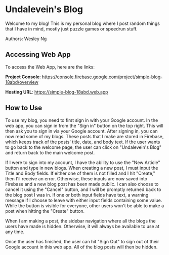# Undalevein's Blog

Welcome to my blog! This is my personal blog where I post random things that I have in mind, mostly just puzzle games or speedrun stuff.

Authors: Wesley Ng

## Accessing Web App

To access the Web App, here are the links:

**Project Console**: https://console.firebase.google.com/project/simple-blog-18abd/overview

**Hosting URL**: https://simple-blog-18abd.web.app

## How to Use

To use my blog, you need to first sign in with your Google account. In the web app, you can sign in from the "Sign in" button on the top right. This will then ask you to sign in via your Google account. After signing in, you can now read some of my blogs. These posts that I make are stored in Firebase, which keeps track of the posts' title, date, and body text. If the user wants to go back to the welcome page, the user can click on "Undalevein's Blog" and return back to the main welcome post.

If I were to sign into my account, I have the ability to use the "New Article" button and type in new blogs. When creating a new post, I must input the Title and Body fields. If either one of them is not filled and I hit "Create," then I'll receive an error. Otherwise, these inputs are now saved into Firebase and a new blog post has been made public. I can also choose to cancel it using the "Cancel" button, and I will be promptly returned back to the blog post I was in. If one or both input fields have text, a warning message if I choose to leave with either input fields containing some value. While the button is visible for everyone, other users won't be able to make a post when hitting the "Create" button.

When I am making a post, the sidebar navigation where all the blogs the users have made is hidden. Otherwise, it will always be available to use at any time.

Once the user has finished, the user can hit "Sign Out" to sign out of their Google account in this web app. All of the blog posts will then be hidden.
